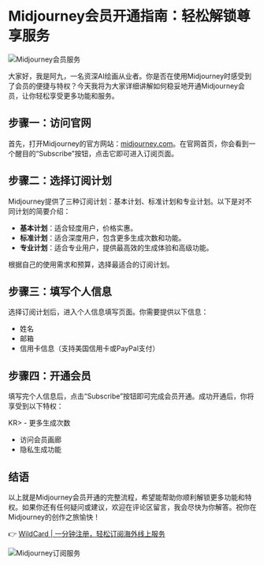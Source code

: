 # Midjourney会员开通指南：轻松解锁尊享服务

![Midjourney会员服务](https://bbtdd.com/img/66460024.webp)

大家好，我是阿九，一名资深AI绘画从业者。你是否在使用Midjourney时感受到了会员的便捷与特权？今天我将为大家详细讲解如何稳妥地开通Midjourney会员，让你轻松享受更多功能和服务。

## 步骤一：访问官网

首先，打开Midjourney的官方网站：[midjourney.com](https://www.midjourney.com)。在官网首页，你会看到一个醒目的“Subscribe”按钮，点击它即可进入订阅页面。

## 步骤二：选择订阅计划

Midjourney提供了三种订阅计划：基本计划、标准计划和专业计划。以下是对不同计划的简要介绍：

- **基本计划**：适合轻度用户，价格实惠。
- **标准计划**：适合深度用户，包含更多生成次数和功能。
- **专业计划**：适合专业用户，提供最高效的生成体验和高级功能。

根据自己的使用需求和预算，选择最适合的订阅计划。

## 步骤三：填写个人信息

选择订阅计划后，进入个人信息填写页面。你需要提供以下信息：

- 姓名
- 邮箱
- 信用卡信息（支持美国信用卡或PayPal支付）

## 步骤四：开通会员

填写完个人信息后，点击“Subscribe”按钮即可完成会员开通。成功开通后，你将享受到以下特权：

KR> - 更多生成次数
- 访问会员画廊
- 隐私生成功能

## 结语

以上就是Midjourney会员开通的完整流程，希望能帮助你顺利解锁更多功能和特权。如果你还有任何疑问或建议，欢迎在评论区留言，我会尽快为你解答。祝你在Midjourney的创作之旅愉快！

👉 [WildCard | 一分钟注册，轻松订阅海外线上服务](https://bbtdd.com/WildCard)

![Midjourney订阅服务](https://bbtdd.com/img/86055725.webp)
